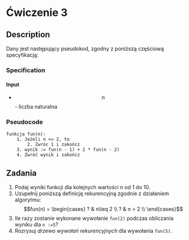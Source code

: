 # Ćwiczenie 3

## Description

Dany jest następujący pseudokod, zgodny z poniższą częściową specyfikacją:

### Specification

#### Input

* $$n$$ - liczba naturalna

### Pseudocode

```
funkcja fun(n):
    1. Jeżeli n <= 2, to
        2. Zwróc 1 i zakończ
    3. wynik := fun(n - 1) + 2 * fun(n - 2)
    4. Zwróć wynik i zakończ
```

## Zadania

1. Podaj wyniki funkcji dla kolejnych wartości n od 1 do 10.
2. Uzupełnij poniższą definicję rekurencyjną zgodnie z działaniem algorytmu:\
   $$fun(n) =  \begin{cases}        ? & n\leq 2 \\       ? & n > 2 \\    \end{cases}$$ 
3. Ile razy zostanie wykonane wywołanie `fun(2)` podczas obliczania wyniku dla `n :=5`?
4. Rozrysuj _drzewo wywołań rekurencyjnych_ dla wywołania `fun(5)`.

